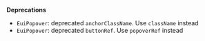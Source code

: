 **Deprecations**

- `EuiPopover`: deprecated `anchorClassName`. Use `className` instead
- `EuiPopover`: deprecated `buttonRef`. Use `popoverRef` instead
